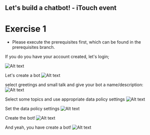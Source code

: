 ## Let's build a chatbot! - iTouch event ##

# Exercise 1 #

* Please execute the prerequisites first, which can be found in the prerequisites branch.

If you do you have your account created, let's login;


![Alt text](/../screenshots/Picture6.png?raw=true "")

Let's create a bot
![Alt text](/../screenshots/Picture7.png?raw=true "")

select greetings and small talk and give your bot a name/description:
![Alt text](/../screenshots/Picture8b.png?raw=true "")

Select some topics and use appropriate data policy settings 
![Alt text](/../screenshots/Picture9.png?raw=true "")

Set the data policy settings
![Alt text](/../screenshots/Picture10.png?raw=true "")

Create the bot!
![Alt text](/../screenshots/Picture11.png?raw=true "")

And yeah, you have create a bot!
![Alt text](/../screenshots/Picture12.png?raw=true "")

